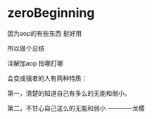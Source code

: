 # zeroBeginning
因为aop的有些东西 挺好用

所以做个总结

注解加aop 指哪打哪 

会变成强者的人有两种特质：

第一，清楚的知道自己有多么的无能和弱小。

第二，不甘心自己这么的无能和弱小       ————龙樱